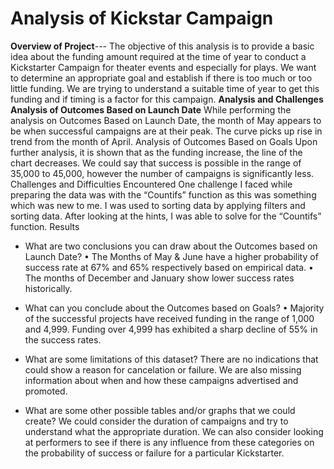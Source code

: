 # Analysis of Kickstar Campaign
**Overview of Project**---
The objective of this analysis is to provide a basic idea about the funding amount required at the time of year to conduct a Kickstarter Campaign for theater events and especially for plays. We want to determine an appropriate goal and establish if there is too much or too little funding. We are trying to understand a suitable time of year to get this funding and if timing is a factor for this campaign.
**Analysis and Challenges**
**Analysis of Outcomes Based on Launch Date**
While performing the analysis on Outcomes Based on Launch Date, the month of May appears to be when successful campaigns are at their peak. The curve picks up rise in trend from the month of April.
Analysis of Outcomes Based on Goals
Upon further analysis, it is shown that as the funding increase, the line of the chart decreases. We could say that success is possible in the range of 35,000 to 45,000, however the number of campaigns is significantly less. 
Challenges and Difficulties Encountered
One challenge I faced while preparing the data was with the “Countifs” function as this was something which was new to me. I was used to sorting data by applying filters and sorting data. After looking at the hints, I was able to solve for the “Countifs” function.
Results
- What are two conclusions you can draw about the Outcomes based on Launch Date?
•	The Months of May & June have a higher probability of success rate at 67% and 65% respectively based on empirical data.
•	The months of December and January show lower success rates historically.
- What can you conclude about the Outcomes based on Goals?
•	Majority of the successful projects have received funding in the range of 1,000 and 4,999. Funding over 4,999 has exhibited a sharp decline of 55% in the success rates.


- What are some limitations of this dataset?
There are no indications that could show a reason for cancelation or failure. We are also missing information about when and how these campaigns advertised and promoted. 
- What are some other possible tables and/or graphs that we could create?
We could consider the duration of campaigns and try to understand what the appropriate duration. We can also consider looking at performers to see if there is any influence from these categories on the probability of success or failure for a particular Kickstarter.


